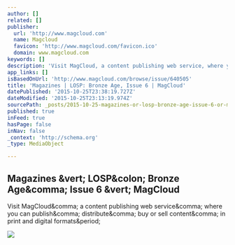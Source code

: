 ```yaml
---
author: []
related: []
publisher:
  url: 'http://www.magcloud.com'
  name: Magcloud
  favicon: 'http://www.magcloud.com/favicon.ico'
  domain: www.magcloud.com
keywords: []
description: 'Visit MagCloud, a content publishing web service, where you can publish, distribute, buy or sell content, in print and digital formats.'
app_links: []
isBasedOnUrl: 'http://www.magcloud.com/browse/issue/640505'
title: 'Magazines | LOSP: Bronze Age, Issue 6 | MagCloud'
datePublished: '2015-10-25T23:38:19.727Z'
dateModified: '2015-10-25T23:13:19.974Z'
sourcePath: _posts/2015-10-25-magazines-or-losp-bronze-age-issue-6-or-magcloud.md
published: true
inFeed: true
hasPage: false
inNav: false
_context: 'http://schema.org'
_type: MediaObject

---
```

<article style=""><h1>Magazines &amp;vert; LOSP&amp;colon; Bronze Age&amp;comma; Issue 6 &amp;vert; MagCloud</h1><p>Visit MagCloud&amp;comma; a content publishing web service&amp;comma; where you can publish&amp;comma; distribute&amp;comma; buy or sell content&amp;comma; in print and digital formats&amp;period;</p><img src="https://s3.amazonaws.com/storage3.magcloud.com/image/62a0fb0d71e88c429812d949f48358a5.jpg" /></article>